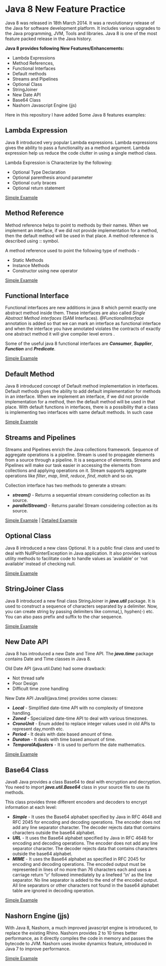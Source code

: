 # Java 8 New Feature Practice
Java 8 was released in 18th March 2014. It was a revolutionary release of the Java for software development platform. It includes various upgrades to the Java programming, JVM, Tools and libraries. Java 8 is one of the most feature packed release in the Java history.

**Java 8 provides following New Features/Enhancements:**
 - Lambda Expressions
 - Method References,
 - Functional Interfaces
 - Default methods
 - Streams and Pipelines
 - Optional Class
 - StringJoiner
 - New Date API
 - Base64 Class
 - Nashorn Javascript Engine (jjs)

Here in this repository I have added Some Java 8 features examples: 

## Lambda Expression
Java 8 introduced very popular Lambda expressions. Lambda expressions gives the ability to pass a functionality as a method argument. Lambda expression help us reduce the code clutter in using a single method class.
  
Lambda Expression is Characterize by the following:
   - Optional Type Declaration
   - Optional parenthesis around parameter
   - Optional curly braces
   - Optional return statement

[Simple Example](https://github.com/kkv4all/java-8-practice/blob/master/src/com/java8/features/lambdaexp/LambdaExpression.java)

## Method Reference
Method reference helps to point to methods by their names. When we implement an interface, if we did not provide implementation for a method, then the default method will be used in that place. A method reference is described using :: symbol.

A method reference used to point the following type of methods - 
   - Static Methods 
   - Instance Methods
   - Constructor using new operator

[Simple Example](https://github.com/kkv4all/java-8-practice/blob/master/src/com/java8/features/methodref/MethodReference.java)

## Functional Interface
Functional interfaces are new additions in java 8 which permit exactly one abstract method inside them. These interfaces are also called _Single Abstract Method interfaces_ (SAM Interfaces). _@FunctionalInterface_ annotation is added so that we can mark an interface as functional interface and when the interface you have annotated violates the contracts of exactly one abstract method it will give compiler level errors .
 
Some of the useful java 8 functional interfaces are _**Consumer**_, _**Supplier**_, _**Function**_ and _**Predicate**_.

[Simple Example](https://github.com/kkv4all/java-8-practice/blob/master/src/com/java8/features/func_interface/FunctionalInterfaceTest.java)

## Default Method
Java 8 introduced concept of Default method implementation in interfaces. Default methods gives the ability to add default implementation for methods in an interface. When we implement an interface, if we did not provide implementation for a method, then the default method will be used in that place.
With default functions in interfaces, there is a possibility that a class is implementing two interfaces with same default methods. In such case 

[Simple Example](https://github.com/kkv4all/java-8-practice/blob/master/src/com/java8/features/func_interface/FunctionalInterfaceTest.java)

## Streams and Pipelines
Streams and Pipelines enrich the Java collections framework. Sequence of aggregate operations is a pipeline. Stream is used to propagate elements from a source through a pipeline. It is a sequence of elements. Streams and Pipelines will make our task easier in accessing the elements from collections and applying operations on it.
Stream supports aggregate operations like _filter_, _map_, _limit_, _reduce_, _find_, _match_ and so on.

Collection interface has two methods to generate a stream:
 - _**stream()**_ - Returns a sequential stream considering collection as its source.
 - _**parallelStream()**_ - Returns  parallel Stream considering collection as its source.

[Simple Example](https://github.com/kkv4all/java-8-practice/blob/master/src/com/java8/features/streams/Stream.java) | 
[Detailed Example](https://github.com/kkv4all/java-8-practice/blob/master/src/com/java8/advanced/streams/StreamsPractice.java)

## Optional Class
Java 8 introduced a new class Optional. It is a public final class and used to deal with NullPointerException in Java application. It also provides various utility methods to facilitate code to handle values as 'available' or 'not available' instead of checking null.
 
[Simple Example](https://github.com/kkv4all/java-8-practice/blob/master/src/com/java8/features/optional/OptionTest.java)

## StringJoiner Class
Java 8 introduced a new final class StringJoiner in _**java.util**_ package. It is used to construct a sequence of characters separated by a delimiter. Now, you can create string by passing delimiters like comma(,), hyphen(-) etc. You can also pass prefix and suffix to the char sequence.

[Simple Example](https://github.com/kkv4all/java-8-practice/blob/master/src/com/java8/features/stringjoiner/StringJoinerTest.java)

## New Date API
Java 8 has introduced a new Date and Time API. The _**java.time**_ package contains Date and Time classes in Java 8.

Old Date API (java.util.Date) had some drawback:
 - Not thread safe
 - Poor Design
 - Difficult time zone handling

New Date API Java8(java.time) provides some classes:
 - _**Local**_ - Simplified date-time API with no complexity of timezone handling.
 - _**Zoned**_ - Specialized date-time API to deal with various timezones.
 - _**CronoUnit**_ - Enum added to replace integer values used in old APIs to represent day,month etc.
 - _**Period**_ - It deals with date based amount of time.
 - _**Duraton**_ - It deals with time based amount of time.
 - _**TemporalAdjusters**_ - It is used to perform the date mathematics.

[Simple Example](https://github.com/kkv4all/java-8-practice/blob/master/src/com/java8/features/datetimeapi/DateTimeAPI.java)

## Base64 Class
Java8 Java provides a class Base64 to deal with encryption and decryption. You need to import _**java.util.Base64**_ class in your source file to use its methods.

This class provides three different encoders and decoders to encrypt information at each level:
 - _**Simple**_ - It uses the Base64 alphabet specified by Java in RFC 4648 and RFC 2045 for encoding and decoding operations. The encoder does not add any line separator character. The decoder rejects data that contains characters outside the base64 alphabet.
 - _**URL**_ - It uses the Base64 alphabet specified by Java in RFC 4648 for encoding and decoding operations. The encoder does not add any line separator character. The decoder rejects data that contains characters outside the base64 alphabet.
 - _**MIME**_ - It uses the Base64 alphabet as specified in RFC 2045 for encoding and decoding operations. The encoded output must be represented in lines of no more than 76 characters each and uses a carriage return '\r' followed immediately by a linefeed '\n' as the line separator. No line separator is added to the end of the encoded output. All line separators or other characters not found in the base64 alphabet table are ignored in decoding operation.
 
[Simple Example](https://github.com/kkv4all/java-8-practice/blob/master/src/com/java8/features/base64/Base64Test.java)

## Nashorn Engine (jjs)
With Java 8, Nashorn, a much improved javascript engine is introduced, to replace the existing Rhino. Nashorn provides 2 to 10 times better performance, as it directly compiles the code in memory and passes the bytecode to JVM. Nashorn uses invoke dynamics feature, introduced in Java 7 to improve performance.

[Simple Example](https://github.com/kkv4all/java-8-practice/tree/master/src/com/java8/features/nashorn)
